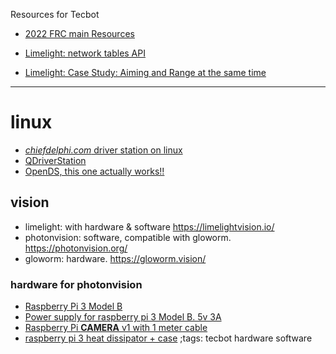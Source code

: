 Resources for Tecbot


- [2022 FRC main Resources](https://www.firstinspires.org/robotics/frc/blog/2022-kickoff-so-close)


- [Limelight: network tables API](https://docs.limelightvision.io/en/latest/networktables_api.html)
- [Limelight: Case Study: Aiming and Range at the same time](https://docs.limelightvision.io/en/latest/cs_aimandrange.html)


---
# linux
- [*chiefdelphi.com* driver station on linux](https://www.chiefdelphi.com/t/driver-station-on-linux/368087/6)
- [QDriverStation](https://github.com/FRC-Utilities/QDriverStation)
- [OpenDS, this one actually works!!](https://github.com/Boomaa23/open-ds)


## vision
- limelight: with hardware & software  https://limelightvision.io/
- photonvision: software, compatible with gloworm. https://photonvision.org/
- gloworm: hardware. https://gloworm.vision/

### hardware for photonvision
- [Raspberry Pi 3 Model B](https://articulo.mercadolibre.com.mx/MLM-757739492-raspberry-pi3-modelo-b-1gb-ram-pi-3-b-3b-wifi-bluetooth-v12-_JM#position=15&search_layout=stack&type=item&tracking_id=8fdb443f-7563-4b7c-a48f-14468377b298)
- [Power supply for raspberry pi 3 Model B. 5v 3A](https://articulo.mercadolibre.com.mx/MLM-834083173-eliminador-5v-3a-microusb-raspberry-pi3-b-plus-fuente-pi3-_JM#position=6&search_layout=stack&type=item&tracking_id=e0c2b655-a7dd-4c7e-ae46-b9b8c984a7ed)
- [Raspberry Pi **CAMERA** v1 with 1 meter cable](https://articulo.mercadolibre.com.mx/MLM-808262093-camara-raspberry-pi-4-b-5mp-v13-cable-100cm-pi-4b-pi-3-b-1m-_JM?hide_psmb=true#reco_item_pos=11&reco_backend=best-seller&reco_backend_type=low_level&reco_client=highlights-rankings&reco_id=c600204f-75a7-4ff8-8d0b-e95ba5480875&tendency_print_id=3f7acbcd-81a5-4ad2-a516-3b9c8b70e5eb)
- [raspberry pi 3 heat dissipator + case](https://articulo.mercadolibre.com.mx/MLM-709531600-carcasa-case-raspberry-pi3-b-plus-disipador-de-calor-aluminio-_JM)
;tags: tecbot hardware software
